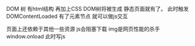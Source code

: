 DOM 树 有html结构 再加上CSS DOM树将被生成 静态页面就有了。
此时触发 DOMContentLoaded 有了元素节点 就可以做js交互

页面上还依赖于其他一些资源 js会阻塞下载 img是网页性能的杀手
window.onload 此时写js

